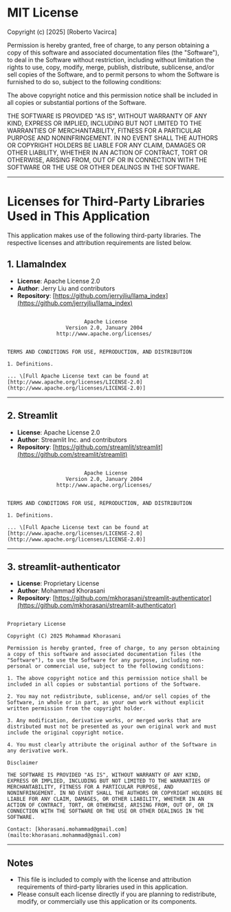 # MIT License

Copyright (c) [2025] [Roberto Vacirca]

Permission is hereby granted, free of charge, to any person obtaining a copy
of this software and associated documentation files (the "Software"), to deal
in the Software without restriction, including without limitation the rights
to use, copy, modify, merge, publish, distribute, sublicense, and/or sell
copies of the Software, and to permit persons to whom the Software is
furnished to do so, subject to the following conditions:

The above copyright notice and this permission notice shall be included in
all copies or substantial portions of the Software.

THE SOFTWARE IS PROVIDED "AS IS", WITHOUT WARRANTY OF ANY KIND, EXPRESS OR
IMPLIED, INCLUDING BUT NOT LIMITED TO THE WARRANTIES OF MERCHANTABILITY,
FITNESS FOR A PARTICULAR PURPOSE AND NONINFRINGEMENT. IN NO EVENT SHALL THE
AUTHORS OR COPYRIGHT HOLDERS BE LIABLE FOR ANY CLAIM, DAMAGES OR OTHER
LIABILITY, WHETHER IN AN ACTION OF CONTRACT, TORT OR OTHERWISE, ARISING FROM,
OUT OF OR IN CONNECTION WITH THE SOFTWARE OR THE USE OR OTHER DEALINGS IN
THE SOFTWARE.

--- 

# Licenses for Third-Party Libraries Used in This Application
This application makes use of the following third-party libraries. The respective licenses and attribution requirements are listed below.

## 1. LlamaIndex

- **License**: Apache License 2.0  
- **Author**: Jerry Liu and contributors  
- **Repository**: [https://github.com/jerryjliu/llama_index](https://github.com/jerryjliu/llama_index)

```

```
                             Apache License
                       Version 2.0, January 2004
                    http://www.apache.org/licenses/
```

TERMS AND CONDITIONS FOR USE, REPRODUCTION, AND DISTRIBUTION

1. Definitions.

... \[Full Apache License text can be found at [http://www.apache.org/licenses/LICENSE-2.0](http://www.apache.org/licenses/LICENSE-2.0)]

```

---

## 2. Streamlit

- **License**: Apache License 2.0  
- **Author**: Streamlit Inc. and contributors  
- **Repository**: [https://github.com/streamlit/streamlit](https://github.com/streamlit/streamlit)

```

```
                             Apache License
                       Version 2.0, January 2004
                    http://www.apache.org/licenses/
```

TERMS AND CONDITIONS FOR USE, REPRODUCTION, AND DISTRIBUTION

1. Definitions.

... \[Full Apache License text can be found at [http://www.apache.org/licenses/LICENSE-2.0](http://www.apache.org/licenses/LICENSE-2.0)]

```

---

## 3. streamlit-authenticator

- **License**: Proprietary License  
- **Author**: Mohammad Khorasani  
- **Repository**: [https://github.com/mkhorasani/streamlit-authenticator](https://github.com/mkhorasani/streamlit-authenticator)

```

Proprietary License

Copyright (C) 2025 Mohammad Khorasani

Permission is hereby granted, free of charge, to any person obtaining a copy of this software and associated documentation files (the "Software"), to use the Software for any purpose, including non-personal or commercial use, subject to the following conditions:

1. The above copyright notice and this permission notice shall be included in all copies or substantial portions of the Software.

2. You may not redistribute, sublicense, and/or sell copies of the Software, in whole or in part, as your own work without explicit written permission from the copyright holder.

3. Any modification, derivative works, or merged works that are distributed must not be presented as your own original work and must include the original copyright notice.

4. You must clearly attribute the original author of the Software in any derivative work.

Disclaimer

THE SOFTWARE IS PROVIDED "AS IS", WITHOUT WARRANTY OF ANY KIND, EXPRESS OR IMPLIED, INCLUDING BUT NOT LIMITED TO THE WARRANTIES OF MERCHANTABILITY, FITNESS FOR A PARTICULAR PURPOSE, AND NONINFRINGEMENT. IN NO EVENT SHALL THE AUTHORS OR COPYRIGHT HOLDERS BE LIABLE FOR ANY CLAIM, DAMAGES, OR OTHER LIABILITY, WHETHER IN AN ACTION OF CONTRACT, TORT, OR OTHERWISE, ARISING FROM, OUT OF, OR IN CONNECTION WITH THE SOFTWARE OR THE USE OR OTHER DEALINGS IN THE SOFTWARE.

Contact: [khorasani.mohammad@gmail.com](mailto:khorasani.mohammad@gmail.com)

```

---

## Notes

- This file is included to comply with the license and attribution requirements of third-party libraries used in this application.
- Please consult each license directly if you are planning to redistribute, modify, or commercially use this application or its components.